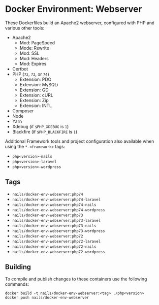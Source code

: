 # Docker Environment: Webserver

These Dockerfiles build an Apache2 webserver, configured with PHP and various other tools:

- Apache2
    + Mod: PageSpeed
    + Mode: Rewrite
    + Mod: SSL
    + Mod: Headers
    + Mod: Expires
- Certbot
- PHP (`72`, `73`, or `74`)
    + Extension: PDO
    + Extension: MySQLi
    + Extension: GD
    + Extension: cURL
    + Extension: Zip
    + Extension: INTL
- Composer
- Node
- Yarn
- Xdebug (if `$PHP_XDEBUG` is `1`)
- Blackfire (if `$PHP_BLACKFIRE` is `1`)

Additional Framework tools and project configuration also available when using the `*-<framework>` tags:

- `php<version>-nails`
- `php<version>-laravel`
- `php<version>-wordpress`


## Tags

- `nails/docker-env-webserver:php74`
- `nails/docker-env-webserver:php74-laravel`
- `nails/docker-env-webserver:php74-nails`
- `nails/docker-env-webserver:php74-wordpress`
- `nails/docker-env-webserver:php73`
- `nails/docker-env-webserver:php73-laravel`
- `nails/docker-env-webserver:php73-nails`
- `nails/docker-env-webserver:php73-wordpress`
- `nails/docker-env-webserver:php72`
- `nails/docker-env-webserver:php72-laravel`
- `nails/docker-env-webserver:php72-nails`
- `nails/docker-env-webserver:php72-wordpress`

## Building

To compile and publish changes to these containers use the following commands:

```
docker build -t nails/docker-env-webserver:<tag> ./php<version>
docker push nails/docker-env-webserver
```